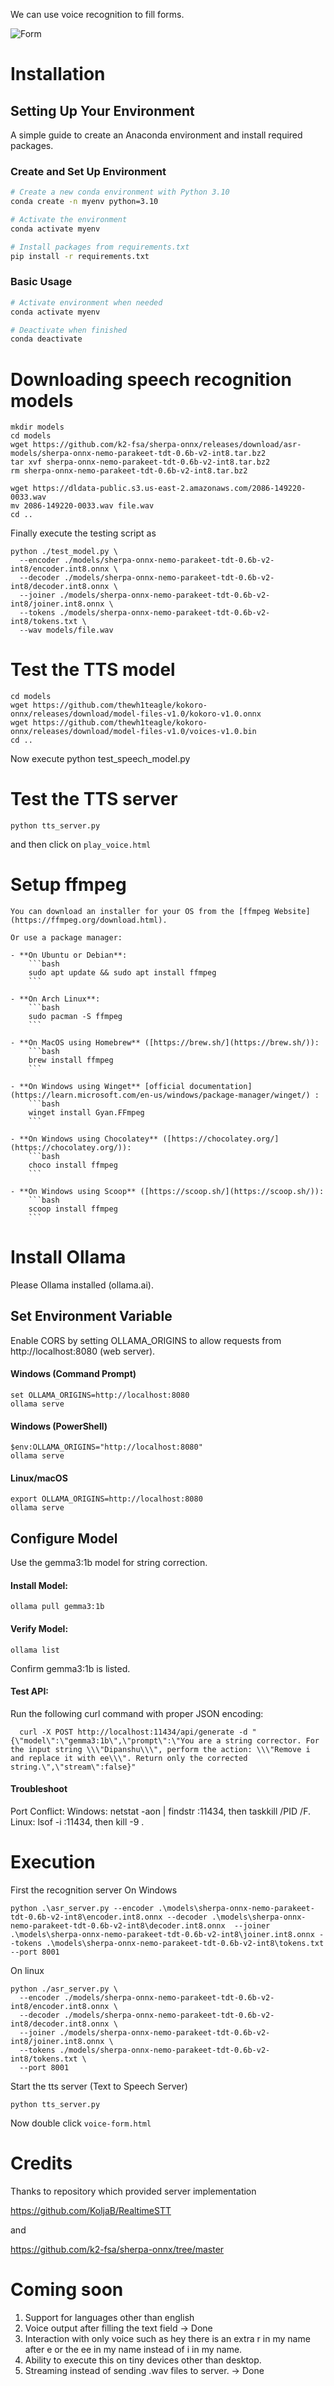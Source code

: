We can use voice recognition to fill forms. 

![Form](./images/form.png)

# Installation 
## Setting Up Your Environment

A simple guide to create an Anaconda environment and install required packages.

### Create and Set Up Environment

```bash
# Create a new conda environment with Python 3.10
conda create -n myenv python=3.10

# Activate the environment
conda activate myenv

# Install packages from requirements.txt
pip install -r requirements.txt
```

### Basic Usage

```bash
# Activate environment when needed
conda activate myenv

# Deactivate when finished
conda deactivate
```

# Downloading speech recognition models

```
mkdir models
cd models
wget https://github.com/k2-fsa/sherpa-onnx/releases/download/asr-models/sherpa-onnx-nemo-parakeet-tdt-0.6b-v2-int8.tar.bz2
tar xvf sherpa-onnx-nemo-parakeet-tdt-0.6b-v2-int8.tar.bz2
rm sherpa-onnx-nemo-parakeet-tdt-0.6b-v2-int8.tar.bz2

wget https://dldata-public.s3.us-east-2.amazonaws.com/2086-149220-0033.wav
mv 2086-149220-0033.wav file.wav
cd ..
```
Finally execute the testing script as 

```
python ./test_model.py \
  --encoder ./models/sherpa-onnx-nemo-parakeet-tdt-0.6b-v2-int8/encoder.int8.onnx \
  --decoder ./models/sherpa-onnx-nemo-parakeet-tdt-0.6b-v2-int8/decoder.int8.onnx \
  --joiner ./models/sherpa-onnx-nemo-parakeet-tdt-0.6b-v2-int8/joiner.int8.onnx \
  --tokens ./models/sherpa-onnx-nemo-parakeet-tdt-0.6b-v2-int8/tokens.txt \
  --wav models/file.wav
```

# Test the TTS model

```
cd models
wget https://github.com/thewh1teagle/kokoro-onnx/releases/download/model-files-v1.0/kokoro-v1.0.onnx
wget https://github.com/thewh1teagle/kokoro-onnx/releases/download/model-files-v1.0/voices-v1.0.bin
cd ..
```

Now execute 
python test_speech_model.py

# Test the TTS server

`python tts_server.py`

and then click on `play_voice.html`

# Setup ffmpeg

    You can download an installer for your OS from the [ffmpeg Website](https://ffmpeg.org/download.html).  
    
    Or use a package manager:

    - **On Ubuntu or Debian**:
        ```bash
        sudo apt update && sudo apt install ffmpeg
        ```

    - **On Arch Linux**:
        ```bash
        sudo pacman -S ffmpeg
        ```

    - **On MacOS using Homebrew** ([https://brew.sh/](https://brew.sh/)):
        ```bash
        brew install ffmpeg
        ```

    - **On Windows using Winget** [official documentation](https://learn.microsoft.com/en-us/windows/package-manager/winget/) :
        ```bash
        winget install Gyan.FFmpeg
        ```
        
    - **On Windows using Chocolatey** ([https://chocolatey.org/](https://chocolatey.org/)):
        ```bash
        choco install ffmpeg
        ```

    - **On Windows using Scoop** ([https://scoop.sh/](https://scoop.sh/)):
        ```bash
        scoop install ffmpeg
        ```    

# Install Ollama 



Please Ollama installed (ollama.ai).
## Set Environment Variable
Enable CORS by setting OLLAMA_ORIGINS to allow requests from http://localhost:8080 (web server).
#### Windows (Command Prompt)
```
set OLLAMA_ORIGINS=http://localhost:8080
ollama serve
```

#### Windows (PowerShell)
```
$env:OLLAMA_ORIGINS="http://localhost:8080"
ollama serve
```

#### Linux/macOS
```
export OLLAMA_ORIGINS=http://localhost:8080
ollama serve
```

## Configure Model
Use the gemma3:1b model for string correction.

#### Install Model:
```
ollama pull gemma3:1b
```

#### Verify Model:
```
ollama list
```
Confirm gemma3:1b is listed.


#### Test API:

Run the following curl command with proper JSON encoding:
```
  curl -X POST http://localhost:11434/api/generate -d "{\"model\":\"gemma3:1b\",\"prompt\":\"You are a string corrector. For the input string \\\"Dipanshu\\\", perform the action: \\\"Remove i and replace it with ee\\\". Return only the corrected string.\",\"stream\":false}"
```

#### Troubleshoot

Port Conflict:
Windows: netstat -aon | findstr :11434, then taskkill /PID <PID> /F.
Linux: lsof -i :11434, then kill -9 <PID>.

# Execution


First the recognition server
On Windows
```
python .\asr_server.py --encoder .\models\sherpa-onnx-nemo-parakeet-tdt-0.6b-v2-int8\encoder.int8.onnx --decoder .\models\sherpa-onnx-nemo-parakeet-tdt-0.6b-v2-int8\decoder.int8.onnx  --joiner .\models\sherpa-onnx-nemo-parakeet-tdt-0.6b-v2-int8\joiner.int8.onnx --tokens .\models\sherpa-onnx-nemo-parakeet-tdt-0.6b-v2-int8\tokens.txt --port 8001

```
On linux

```
python ./asr_server.py \
  --encoder ./models/sherpa-onnx-nemo-parakeet-tdt-0.6b-v2-int8/encoder.int8.onnx \
  --decoder ./models/sherpa-onnx-nemo-parakeet-tdt-0.6b-v2-int8/decoder.int8.onnx \
  --joiner ./models/sherpa-onnx-nemo-parakeet-tdt-0.6b-v2-int8/joiner.int8.onnx \
  --tokens ./models/sherpa-onnx-nemo-parakeet-tdt-0.6b-v2-int8/tokens.txt \
  --port 8001

```


Start the tts server (Text to Speech Server)

`python tts_server.py`


Now double click `voice-form.html`


# Credits
Thanks to repository which provided server implementation 

https://github.com/KoljaB/RealtimeSTT 

and 

https://github.com/k2-fsa/sherpa-onnx/tree/master

# Coming soon 
1. Support for languages other than english 
2. Voice output after filling the text field  -> Done
3. Interaction with only voice such as hey there is an extra r in my name after e or the ee in my name instead of i in my name. 
4. Ability to execute this on tiny devices other than desktop. 
5. Streaming instead of sending .wav files to server. -> Done 



